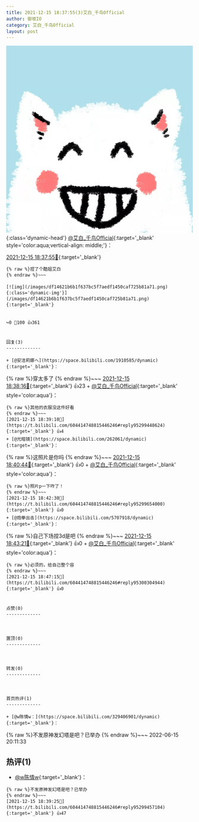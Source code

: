 ```yaml
---
title: 2021-12-15 18:37:55(3)艾白_千鸟Official
author: 御坂IO
category: 艾白_千鸟Official
layout: post
---
```


![img](/images/9ae8b9445fd0665cc014d9080156a45271be73c6.jpg){:class='dynamic-head'}
[@艾白_千鸟Official](https://space.bilibili.com/334537711/dynamic){:target='_blank' style='color:aqua;vertical-align: middle;'}：

[2021-12-15 18:37:55🔗](https://t.bilibili.com/604414748815446246){:target='_blank'}

~~~
{% raw %}捏了个酷姐艾白
{% endraw %}~~~

[![img](/images/df14621b6b1f637bc5f7aedf1450caf725b81a71.png){:class='dynamic-img'}](/images/df14621b6b1f637bc5f7aedf1450caf725b81a71.png){:target='_blank'}


↪️0 💬100 👍361


回复(3)
-------------

+ [@安洁莉娜ヘ](https://space.bilibili.com/1910585/dynamic){:target='_blank'}：
~~~
{% raw %}穿太多了
{% endraw %}~~~
[2021-12-15 18:38:16🔗](https://t.bilibili.com/604414748815446246#reply95299291984){:target='_blank'} 👍23
    + [@艾白_千鸟Official](https://space.bilibili.com/334537711/dynamic){:target='_blank' style='color:aqua'}：
~~~
{% raw %}其他的衣服没这件好看
{% endraw %}~~~
[2021-12-15 18:39:10🔗](https://t.bilibili.com/604414748815446246#reply95299448624){:target='_blank'} 👍4
+ [@光暗镜](https://space.bilibili.com/262061/dynamic){:target='_blank'}：
~~~
{% raw %}这照片是你吗
{% endraw %}~~~
[2021-12-15 18:40:44🔗](https://t.bilibili.com/604414748815446246#reply95299551024){:target='_blank'} 👍0
    + [@艾白_千鸟Official](https://space.bilibili.com/334537711/dynamic){:target='_blank' style='color:aqua'}：
~~~
{% raw %}照片p一下咋了！
{% endraw %}~~~
[2021-12-15 18:42:30🔗](https://t.bilibili.com/604414748815446246#reply95299654000){:target='_blank'} 👍0
+ [@炮拳出击](https://space.bilibili.com/5707918/dynamic){:target='_blank'}：
~~~
{% raw %}自己下场捏3d是吧
{% endraw %}~~~
[2021-12-15 18:43:21🔗](https://t.bilibili.com/604414748815446246#reply95299818560){:target='_blank'} 👍0
    + [@艾白_千鸟Official](https://space.bilibili.com/334537711/dynamic){:target='_blank' style='color:aqua'}：
~~~
{% raw %}必须的，给自己整个容
{% endraw %}~~~
[2021-12-15 18:47:15🔗](https://t.bilibili.com/604414748815446246#reply95300304944){:target='_blank'} 👍0


点赞(0)
-------------



置顶(0)
-------------



转发(0)
-------------



首页热评(1)
-------------

+ [@w陈情w：](https://space.bilibili.com/329406901/dynamic){:target='_blank'}：
~~~
{% raw %}不发原神发幻塔是吧？已举办
{% endraw %}~~~
2022-06-15 20:11:33


热评(1)
-------------

+ [@w陈情w](https://space.bilibili.com/329406901/dynamic){:target='_blank'}：
~~~
{% raw %}不发原神发幻塔是吧？已举办
{% endraw %}~~~
[2021-12-15 18:39:25🔗](https://t.bilibili.com/604414748815446246#reply95299457104){:target='_blank'} 👍47


